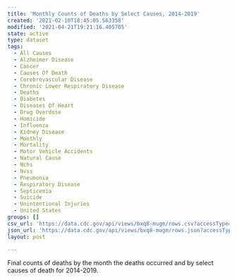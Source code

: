 ```yaml
---
title: 'Monthly Counts of Deaths by Select Causes, 2014-2019'
created: '2021-02-10T18:45:05.563358'
modified: '2021-04-21T19:21:16.405705'
state: active
type: dataset
tags:
  - All Causes
  - Alzheimer Disease
  - Cancer
  - Causes Of Death
  - Cerebrovascular Disease
  - Chronic Lower Respiratory Disease
  - Deaths
  - Diabetes
  - Diseases Of Heart
  - Drug Overdose
  - Homicide
  - Influenza
  - Kidney Disease
  - Monthly
  - Mortality
  - Motor Vehicle Accidents
  - Natural Cause
  - Nchs
  - Nvss
  - Pneumonia
  - Respiratory Disease
  - Septicemia
  - Suicide
  - Unintentional Injuries
  - United States
groups: []
csv_url: 'https://data.cdc.gov/api/views/bxq8-mugm/rows.csv?accessType=DOWNLOAD'
json_url: 'https://data.cdc.gov/api/views/bxq8-mugm/rows.json?accessType=DOWNLOAD'
layout: post

---
```

Final counts of deaths by the month the deaths occurred and by select causes of death for 2014-2019.
